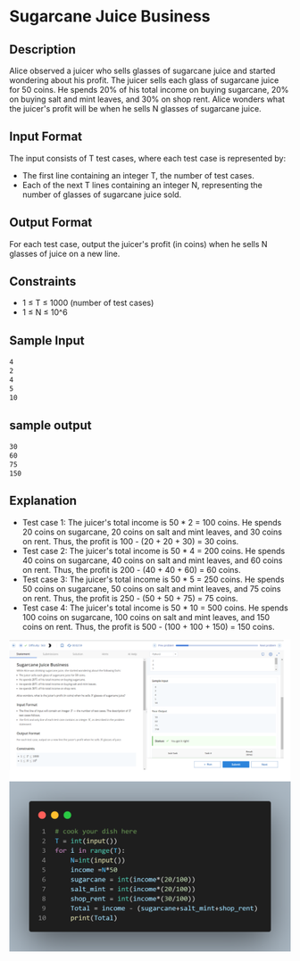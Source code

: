 # Sugarcane Juice Business

## Description

Alice observed a juicer who sells glasses of sugarcane juice and started wondering about his profit. The juicer sells each glass of sugarcane juice for 50 coins. He spends 20% of his total income on buying sugarcane, 20% on buying salt and mint leaves, and 30% on shop rent. Alice wonders what the juicer's profit will be when he sells N glasses of sugarcane juice.

## Input Format

The input consists of T test cases, where each test case is represented by:
- The first line containing an integer T, the number of test cases.
- Each of the next T lines containing an integer N, representing the number of glasses of sugarcane juice sold.

## Output Format

For each test case, output the juicer's profit (in coins) when he sells N glasses of juice on a new line.

## Constraints

- 1 ≤ T ≤ 1000 (number of test cases)
- 1 ≤ N ≤ 10^6

## Sample Input
```
4
2
4
5
10
```
## sample output
```
30
60
75
150

```


## Explanation

- Test case 1: The juicer's total income is 50 * 2 = 100 coins. He spends 20 coins on sugarcane, 20 coins on salt and mint leaves, and 30 coins on rent. Thus, the profit is 100 - (20 + 20 + 30) = 30 coins.
- Test case 2: The juicer's total income is 50 * 4 = 200 coins. He spends 40 coins on sugarcane, 40 coins on salt and mint leaves, and 60 coins on rent. Thus, the profit is 200 - (40 + 40 + 60) = 60 coins.
- Test case 3: The juicer's total income is 50 * 5 = 250 coins. He spends 50 coins on sugarcane, 50 coins on salt and mint leaves, and 75 coins on rent. Thus, the profit is 250 - (50 + 50 + 75) = 75 coins.
- Test case 4: The juicer's total income is 50 * 10 = 500 coins. He spends 100 coins on sugarcane, 100 coins on salt and mint leaves, and 150 coins on rent. Thus, the profit is 500 - (100 + 100 + 150) = 150 coins.

![](Untitled.png)
![](code.png)